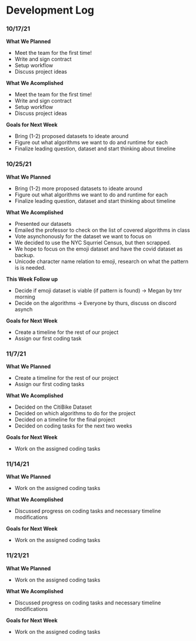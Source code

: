 # Development Log
### 10/17/21
**What We Planned**
- Meet the team for the first time!
- Write and sign contract
- Setup workflow
- Discuss project ideas

**What We Acomplished**
- Meet the team for the first time!
- Write and sign contract
- Setup workflow
- Discuss project ideas

**Goals for Next Week**
- Bring (1-2) proposed datasets to ideate around
- Figure out what algorithms we want to do and runtime for each
- Finalize leading question, dataset and start thinking about timeline

### 10/25/21
**What We Planned**
- Bring (1-2) more proposed datasets to ideate around
- Figure out what algorithms we want to do and runtime for each
- Finalize leading question, dataset and start thinking about timeline

**What We Acomplished**
- Presented our datasets
- Emailed the professor to check on the list of covered algorithms in class
- Vote asynchonously for the dataset we want to focus on
- We decided to use the NYC Squrriel Census, but then scrapped.
- We hope to focus on the emoji dataset and have the covid dataset as backup.
- Unicode character name relation to emoji, research on what the pattern is is needed.

**This Week Follow up**
- Decide if emoji dataset is viable (if pattern is found) -> Megan by tmr morning
- Decide on the algorithms -> Everyone by thurs, discuss on discord asynch

**Goals for Next Week**
- Create a timeline for the rest of our project
- Assign our first coding task

### 11/7/21
**What We Planned**
- Create a timeline for the rest of our project
- Assign our first coding tasks

**What We Acomplished**
- Decided on the CitiBike Dataset
- Decided on which algorithms to do for the project
- Decided on a timeline for the final project
- Decided on coding tasks for the next two weeks

**Goals for Next Week**
- Work on the assigned coding tasks

### 11/14/21
**What We Planned**
- Work on the assigned coding tasks

**What We Acomplished**
- Discussed progress on coding tasks and necessary timeline modifications

**Goals for Next Week**
- Work on the assigned coding tasks

### 11/21/21
**What We Planned**
- Work on the assigned coding tasks

**What We Acomplished**
- Discussed progress on coding tasks and necessary timeline modifications

**Goals for Next Week**
- Work on the assigned coding tasks
